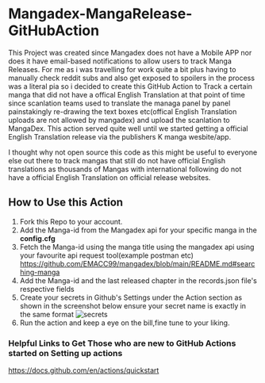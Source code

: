 # Mangadex-MangaRelease-GitHubAction

This Project was created since Mangadex does not have a Mobile APP nor does it have email-based notifications to allow users to track Manga Releases. For me as i was travelling for work quite a bit plus having to manually check reddit subs and also get exposed to spoilers in the process was a literal pia so i decided to create this GitHub Action to Track a certain manga that did not have a offical English Translation at that point of time since scanlation teams used to translate the managa panel by panel painstakingly re-drawing the text boxes etc(offical English Translation uploads are not allowed by mangadex) and upload the scanlation to MangaDex. This action served quite well until we started getting a official English Translation release via the publishers K manga wesbite/app. 

I thought why not open source this code as this might be useful to everyone else out there to track mangas that still do not have official English translations as thousands of Mangas with international following do not have a official English Translation on official release websites. 

## How to Use this Action 
1. Fork this Repo to your account.
2. Add the Manga-id from the Mangadex api for your specific manga in the **config.cfg**
3. Fetch the Manga-id using the manga title using the mangadex api using your favourite api request tool(example postman etc)
https://github.com/EMACC99/mangadex/blob/main/README.md#searching-manga
4. Add the Manga-id and the last released chapter in the records.json file's respective fields
5. Create your secrets in Github's Settings under the Action section as shown in the screenshot below ensure your secret name is exactly in the same format
![secrets](https://github.com/manasmgkar/Mangadex-MangaRelease-GithubAction/assets/76769697/5df3b062-b994-49f5-8422-229266cae6f2)
5. Run the action and keep a eye on the bill,fine tune to your liking.

### Helpful Links to Get Those who are new to GitHub Actions started on Setting up actions
https://docs.github.com/en/actions/quickstart